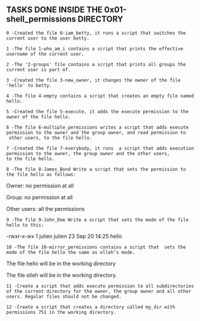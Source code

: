 ## TASKS DONE INSIDE THE 0x01-shell_permissions DIRECTORY

	0 -Created the file 0-iam_betty, it runs a script that switches the current user to the user betty.

	1 -The file 1-who_am_i contains a script that prints the effective username of the current user.

	2 -The '2-groups' file contains a script that prints all groups the current user is part of.

	3 -Created the file 3-new_owner, it changes the owner of the file 'hello' to betty.

	4 -The file 4-empty contains a script that creates an empty file named hello.

	5 -Created the file 5-execute, it adds the execute permission to the owner of the file hello.

	6 -The file 6-multiple_permissions writes a script that adds execute permission to the owner and the group owner, and read permission to
	 other users, to the file hello.

	7 -Created the file 7-everybody, it runs  a script that adds execution permission to the owner, the group owner and the other users, 
	to the file hello.

	8 -The file 8-James_Bond Write a script that sets the permission to the file hello as follows:



Owner: no permission at all

Group: no permission at all

Other users: all the permissions

	9 -The file 9-John_Doe Write a script that sets the mode of the file hello to this:



-rwxr-x-wx 1 julien julien 23 Sep 20 14:25 hello

	10 -The file 10-mirror_permissions contains a script that  sets the mode of the file hello the same as olleh’s mode.



The file hello will be in the working directory

The file olleh will be in the working directory.

	11 -Create a script that adds execute permission to all subdirectories of the current directory for the owner, the group owner and all other users. Regular files should not be changed.

	12 -Create a script that creates a directory called my_dir with permissions 751 in the working directory.

